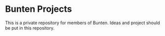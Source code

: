 # Bunten Projects
This is a private repository for members of Bunten.
Ideas and project should be put in this repository.
